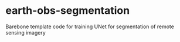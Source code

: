 # earth-obs-segmentation
Barebone template code for training UNet for segmentation of remote sensing imagery 
